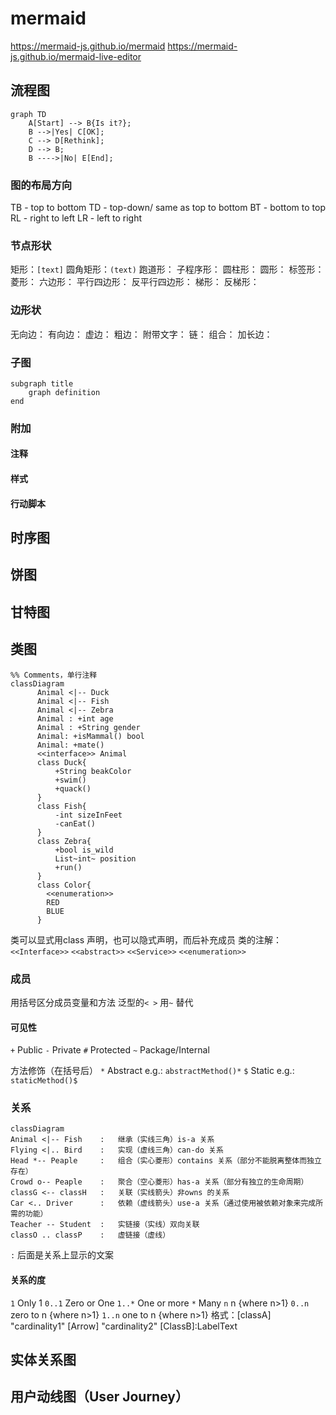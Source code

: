 # mermaid
<https://mermaid-js.github.io/mermaid>
<https://mermaid-js.github.io/mermaid-live-editor>

## 流程图
```
graph TD
    A[Start] --> B{Is it?};
    B -->|Yes| C[OK];
    C --> D[Rethink];
    D --> B;
    B ---->|No| E[End];
```

### 图的布局方向
TB - top to bottom
TD - top-down/ same as top to bottom
BT - bottom to top
RL - right to left
LR - left to right

### 节点形状
矩形：`[text]`
圆角矩形：`(text)`
跑道形：
子程序形：
圆柱形：
圆形：
标签形：
菱形：
六边形：
平行四边形：
反平行四边形：
梯形：
反梯形：

### 边形状
无向边：
有向边：
虚边：
粗边：
附带文字：
链：
组合：
加长边：

### 子图
```
subgraph title
    graph definition
end
```

### 附加
#### 注释
#### 样式
#### 行动脚本


## 时序图

## 饼图

## 甘特图

## 类图
```
%% Comments，单行注释
classDiagram
      Animal <|-- Duck
      Animal <|-- Fish
      Animal <|-- Zebra
      Animal : +int age
      Animal : +String gender
      Animal: +isMammal() bool
      Animal: +mate()
	  <<interface>> Animal
      class Duck{
          +String beakColor
          +swim()
          +quack()
      }
      class Fish{
          -int sizeInFeet
          -canEat()
      }
      class Zebra{
          +bool is_wild
		  List~int~ position
          +run()
      }
	  class Color{
		<<enumeration>>
		RED
		BLUE
	  }
```
类可以显式用class 声明，也可以隐式声明，而后补充成员
类的注解：
`<<Interface>>`
`<<abstract>>`
`<<Service>>`
`<<enumeration>>`

### 成员
用括号区分成员变量和方法
泛型的`< >` 用`~` 替代

#### 可见性
`+` Public
`-` Private
`#` Protected
`~` Package/Internal

方法修饰（在括号后）
`*` Abstract e.g.: `abstractMethod()*`
`$` Static e.g.: `staticMethod()$`

### 关系
```
classDiagram
Animal <|-- Fish	:	继承（实线三角）is-a 关系
Flying <|.. Bird	:	实现（虚线三角）can-do 关系
Head *-- Peaple		:	组合（实心菱形）contains 关系（部分不能脱离整体而独立存在）
Crowd o-- Peaple	:	聚合（空心菱形）has-a 关系（部分有独立的生命周期）
classG <-- classH	:	关联（实线箭头）非owns 的关系
Car <.. Driver		:	依赖（虚线箭头）use-a 关系（通过使用被依赖对象来完成所需的功能）
Teacher -- Student	:	实链接（实线）双向关联
classO .. classP	:	虚链接（虚线）
```
`:` 后面是关系上显示的文案

#### 关系的度
`1` Only 1
`0..1` Zero or One
`1..*` One or more
`*` Many
`n` n {where n>1}
`0..n` zero to n {where n>1}
`1..n` one to n {where n>1}
格式：[classA] "cardinality1" [Arrow] "cardinality2" [ClassB]:LabelText

## 实体关系图

## 用户动线图（User Journey）
